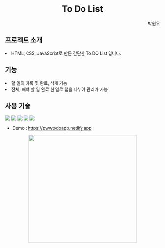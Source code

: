 <h1 align="center">To Do List</h1>

<div align="end">박원우</div>

<h2>프로젝트 소개</h2>

<li>HTML, CSS, JavaScript로 만든 간단한 To DO List 입니다.  </li>

<h2>기능</h2>
  <li>할 일의 기록 및 완료, 삭제 기능</li>
  <li>전체, 해야 할 일 완료 한 일로 탭을 나누어 관리가 가능 </li>

<h2>사용 기술</h2>

<p style="pointer-events: none;">
  <img src="https://img.shields.io/badge/html5-F05032?style=for-the-badge&logo=html5&logoColor=white">
  <img src="https://img.shields.io/badge/css-1572B6?style=for-the-badge&logo=css3&logoColor=white">
  <img src="https://img.shields.io/badge/javascript-F7DF1E?style=for-the-badge&logo=javascript&logoColor=black">
  <img src="https://img.shields.io/badge/netlify-00C7B7?style=for-the-badge&logo=netlify&logoColor=white">
  <img src="https://img.shields.io/badge/github-181717?style=for-the-badge&logo=github&logoColor=white">
</p>

- Demo : https://pwwtodoapp.netlify.app

<div align="center"><img src="https://github.com/user-attachments/assets/3be4e8e7-eead-4911-978d-2df8210887fb" height="350"></div>
